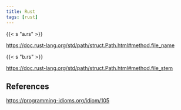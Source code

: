 ```yaml
---
title: Rust
tags: [rust]
---
```


{{< s "a.rs" >}}

<https://doc.rust-lang.org/std/path/struct.Path.html#method.file_name>

{{< s "b.rs" >}}

<https://doc.rust-lang.org/std/path/struct.Path.html#method.file_stem>

## References

<https://programming-idioms.org/idiom/105>
